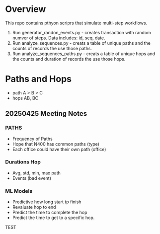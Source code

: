 # Overview
This repo contains pthyon scriprs that simulate  multi-step workflows.

1. Run generator_randon_events.py -  creates transaction with random numver of steps.  Data includes: id, seq, date.
2. Run analyze_sequences.py -  creats a table of unique paths and the counts of records the use those paths.
3. Run analyze_sequences_paths.py -  creats a table of unique hops and the counts and duration of records the use those hops.

# Paths and Hops
- path A > B > C 
- hops AB, BC

## 20250425 Meeting Notes
### PATHS
- Frequency of Paths
- Hope that N400 has common paths (type)
- Each office could have their own path (office)

### Durations Hop
- Avg, std, min, max path
- Events (bad event)

### ML Models
 - Predictive how long start tp finish
 - Revaluate hop to end
 - Predict the time to complete the hop
 - Predict the time to get to a specific hop. 

 TEST